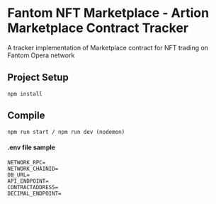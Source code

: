 # Fantom NFT Marketplace - Artion Marketplace Contract Tracker

A tracker implementation of Marketplace contract for NFT trading on Fantom Opera network

## Project Setup
```
npm install 
```

## Compile
```
npm run start / npm run dev (nodemon)
```

#### .env file sample
```
NETWORK_RPC=
NETWORK_CHAINID=
DB_URL=
API_ENDPOINT=
CONTRACTADDRESS=
DECIMAL_ENDPOINT=
```
